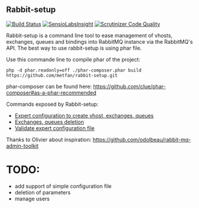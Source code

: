 Rabbit-setup
------------

[![Build Status](https://travis-ci.org/metfan/rabbit-setup.svg?branch=master)](https://travis-ci.org/metfan/rabbit-setup)
[![SensioLabsInsight](https://insight.sensiolabs.com/projects/3cae648a-a1c0-4538-b61e-4a8a8fcd564d/mini.png)](https://insight.sensiolabs.com/projects/3cae648a-a1c0-4538-b61e-4a8a8fcd564d)
[![Scrutinizer Code Quality](https://scrutinizer-ci.com/g/metfan/rabbit-setup/badges/quality-score.png?b=master)](https://scrutinizer-ci.com/g/metfan/rabbit-setup/?branch=master)

Rabbit-setup is a command line tool to ease management of vhosts, exchanges, queues and bindings into RabbitMQ instance via the RabbitMQ's API.
The best way to use rabbit-setup is using phar file.

Use this commande line to compile phar of the project:

    php -d phar.readonly=off ./phar-composer.phar build https://github.com/metfan/rabbit-setup.git
    
phar-composer can be found here: https://github.com/clue/phar-composer#as-a-phar-recommended

Commands exposed by Rabbit-setup:

- [Expert configuration to create vhost, exchanges, queues](doc/config_expert_command.md)
- [Exchanges, queues deletion](doc/delete_command.md)
- [Validate expert configuration file](doc/validate_expert_command.md)

Thanks to Olivier about inspiration: https://github.com/odolbeau/rabbit-mq-admin-toolkit

TODO:
====

- add support of simple configuration file
- deletion of parameters
- manage users
